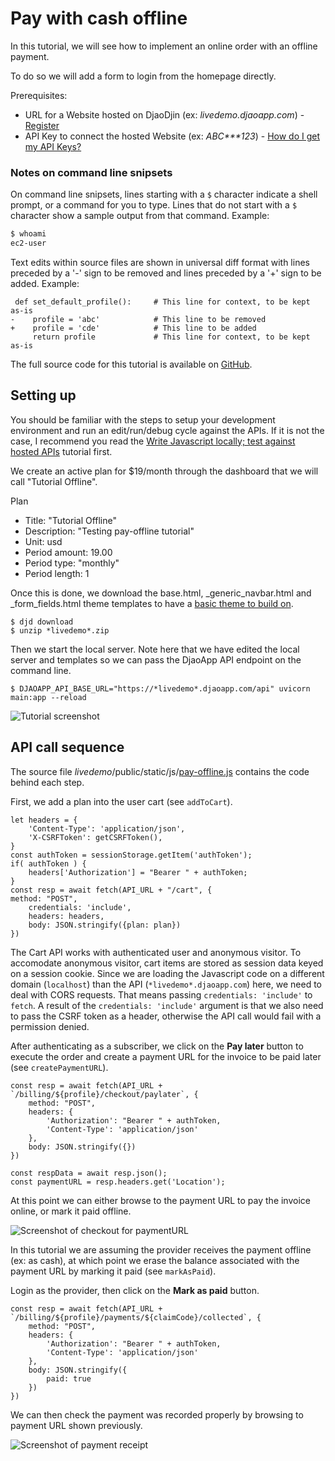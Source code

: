 Pay with cash offline
=====================

In this tutorial, we will see how to implement an online order
with an offline payment.

To do so we will add a form to login from the homepage directly.

Prerequisites:

- URL for a Website hosted on DjaoDjin (ex: _livedemo.djaoapp.com_) -
[Register](https://www.djaodjin.com/register/)
- API Key to connect the hosted Website (ex: _ABC***123_) -
[How do I get my API Keys?](https://www.djaodjin.com/docs/faq/#api-keys)

### Notes on command line snipsets

On command line snipsets, lines starting with a `$` character indicate
a shell prompt, or a command for you to type. Lines that do not start
with a `$` character show a sample output from that command.
Example:

```bash
$ whoami
ec2-user
```

Text edits within source files are shown in universal diff format with lines
preceded by a '-' sign to be removed and lines preceded by a '+' sign to be
added. Example:

``` {.python title="diff"}
 def set_default_profile():     # This line for context, to be kept as-is
-    profile = 'abc'            # This line to be removed
+    profile = 'cde'            # This line to be added
     return profile             # This line for context, to be kept as-is
```

The full source code for this tutorial is available on
[GitHub](https://github.com/djaodjin/sample-apps/tree/main/pay-offline).


Setting up
----------

You should be familiar with the steps to setup your development environment
and run an edit/run/debug cycle against the APIs. If it is not the case,
I recommend you read the
[Write Javascript locally; test against hosted APIs](../apicall/) tutorial
first.

We create an active plan for $19/month through the dashboard that we will
call "Tutorial Offline".

Plan

- Title: "Tutorial Offline"
- Description: "Testing pay-offline tutorial"
- Unit: usd
- Period amount: 19.00
- Period type: "monthly"
- Period length: 1

Once this is done, we download the base.html, _generic_navbar.html
and _form_fields.html theme templates to have
a [basic theme to build on](../htmlpage/).

```console
$ djd download
$ unzip *livedemo*.zip
```

Then we start the local server. Note here that we have edited the local server
and templates so we can pass the DjaoApp API endpoint on the command line.

``` console
$ DJAOAPP_API_BASE_URL="https://*livedemo*.djaoapp.com/api" uvicorn main:app --reload
```

![Tutorial screenshot](https://www.djaodjin.com/static/img/docs/tutorials/pay-offline-1.png "Tutorial screenshot")


API call sequence
-----------------

The source file *livedemo*/public/static/js/[pay-offline.js](https://github.com/djaodjin/sample-apps/tree/main/pureweb/pay-offline/livedemo/public/static/js/pay-offline.js) contains the code behind each step.

First, we add a plan into the user cart (see `addToCart`).

```{.javascript title="pay-offline.js"}
let headers = {
    'Content-Type': 'application/json',
    'X-CSRFToken': getCSRFToken(),
}
const authToken = sessionStorage.getItem('authToken');
if( authToken ) {
    headers['Authorization'] = "Bearer " + authToken;
}
const resp = await fetch(API_URL + "/cart", {
method: "POST",
    credentials: 'include',
    headers: headers,
    body: JSON.stringify({plan: plan})
})
```

The Cart API works with authenticated user and anonymous visitor.
To accomodate anonymous visitor, cart items are stored as session data
keyed on a session cookie. Since we are loading the Javascript code
on a different domain (`localhost`) than the API (`*livedemo*.djaoapp.com`)
here, we need to deal with CORS requests. That means passing
`credentials: 'include'` to `fetch`. A result of the `credentials: 'include'`
argument is that we also need to pass the CSRF token as a header, otherwise
the API call would fail with a permission denied.


After authenticating as a subscriber, we click on the **Pay later** button
to execute the order and create a payment URL for the invoice to be paid later
(see `createPaymentURL`).

```{.javascript title="pay-offline.js"}
const resp = await fetch(API_URL + `/billing/${profile}/checkout/paylater`, {
    method: "POST",
    headers: {
        'Authorization': "Bearer " + authToken,
        'Content-Type': 'application/json'
    },
    body: JSON.stringify({})
})

const respData = await resp.json();
const paymentURL = resp.headers.get('Location');
```

At this point we can either browse to the payment URL to pay the invoice
online, or mark it paid offline.

![Screenshot of checkout for paymentURL](https://www.djaodjin.com/static/img/docs/desktop-workflow_payments.png "Screenshot of checkout for paymentURL")

In this tutorial we are assuming the provider receives the payment offline
(ex: as cash), at which point we erase the balance
associated with the payment URL by marking it paid (see `markAsPaid`).

Login as the provider, then click on the **Mark as paid** button.

```{.javascript title="pay-offline.js"}
const resp = await fetch(API_URL + `/billing/${profile}/payments/${claimCode}/collected`, {
    method: "POST",
    headers: {
        'Authorization': "Bearer " + authToken,
        'Content-Type': 'application/json'
    },
    body: JSON.stringify({
        paid: true
    })
})
```

We can then check the payment was recorded properly by browsing to payment URL
shown previously.

![Screenshot of payment receipt](https://www.djaodjin.com/static/img/docs/desktop-workflow_payments_collected.png "Screenshot of payment receipt")
